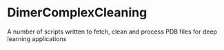# DimerComplexCleaning
A number of scripts written to fetch, clean and process PDB files for deep learning applications
